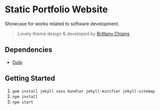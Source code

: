 # Static Portfolio Website

Showcase for works related to software development.

> Lovely theme design & developed by [Brittany Chiang](https://bchiang7.github.io/).

## Dependencies

- [Gulp](https://gulpjs.com/)

## Getting Started

1.  `gem install jekyll sass bundler jekyll-minifier jekyll-sitemap`
2.  `npm install`
3.  `npm start`
